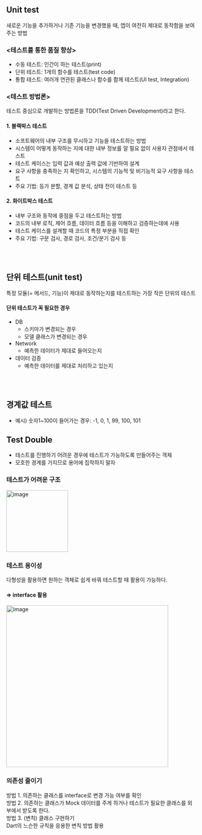 ## Unit test
새로운 기능을 추가하거나 기존 기능을 변경했을 때, 앱이 여전히 제대로 동작함을 보여주는 방법

### <테스트를 통한 품질 향상>
* 수동 테스트: 인간이 하는 테스트(print)
* 단위 테스트: 1개의 함수를 테스트(test code)
* 통합 테스트: 여러개 연관된 클래스나 함수를 함께 테스트(UI test, Integration)

### <테스트 방법론>
테스트 중심으로 개발하는 방법론을 TDD(Test Driven Development)라고 한다.

#### 1. 블랙박스 테스트
* 소프트웨어의 내부 구조를 무시하고 기능을 테스트하는 방법
* 시스템이 어떻게 동작하는 지에 대한 내부 정보를 알 필요 없이 사용자 관점에서 테스트
* 테스트 케이스는 입력 값과 예상 출력 값에 기반하여 설계
* 요구 사항을 충족하는 지 확인하고, 시스템의 기능적 및 비기능적 요구 사항을 테스트
* 주요 기법: 등가 분할, 경계 값 분석, 상태 전이 테스트 등

#### 2. 화이트박스 테스트
* 내부 구조와 동작에 중점을 두고 테스트하는 방법
* 코드의 내부 로직, 제어 흐름, 데이터 흐름 등을 이해하고 검증하는데에 사용
* 테스트 케이스를 설계할 때 코드의 특정 부분을 직접 확인
* 주요 기법: 구문 검사, 경로 검사, 조건/분기 검사 등

<br></br>

## 단위 테스트(unit test)
특정 모듈(= 메서드, 기능)이 제대로 동작하는지를 테스트하는 가장 작은 단위의 테스트

#### 단위 테스트가 꼭 필요한 경우
* DB
  * 스키마가 변경되는 경우
  * 모델 클래스가 변경되는 경우
* Network
  * 예측한 데이터가 제대로 들어오는지
* 데이터 검증
  * 예측한 데이터를 제대로 처리하고 있는지

<br></br>

## 경계값 테스트
* 예시) 숫자1~100이 들어가는 경우: -1, 0, 1, 99, 100, 101

## Test Double
* 테스트를 진행하기 어려운 경우에 테스트가 가능하도록 만들어주는 객체
* 모호한 경계를 가지므로 용어에 집착하지 말자

### 테스트가 어려운 구조
<img width="163" alt="image" src="https://github.com/NalaJang/TIL/assets/73895803/405b4e58-5491-46af-94a3-9d8fbe51f7ff">

### 테스트 용이성
다형성을 활용하면 원하는 객체로 쉽게 바꿔 테스트할 때 활용이 가능하다.  
#### => interface 활용

<img width="428" alt="image" src="https://github.com/NalaJang/TIL/assets/73895803/b212551b-ae6d-48ed-8282-b08d63a09f1f">


### 의존성 줄이기
방법 1. 의존하는 클래스를 interface로 변경 가능 여부를 확인  
방법 2. 의존하는 클래스가 Mock 데이터를 주게 하거나 테스트가 필요한 클래스를 외부에서 받도록 한다.  
방법 3. (변칙) 클래스 구현하기  
Dart의 느슨한 규칙을 응용한 변칙 방법 활용
